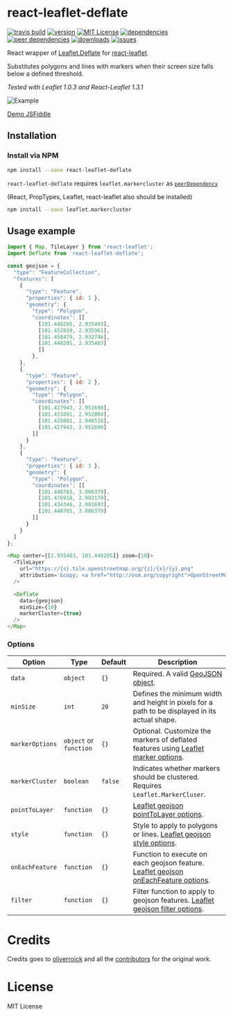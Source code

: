 # react-leaflet-deflate

[![travis build](https://img.shields.io/travis/mhasbie/react-leaflet-deflate.svg?style=plastic)](https://travis-ci.org/mhasbie/react-leaflet-deflate)
[![version](https://img.shields.io/npm/v/react-leaflet-deflate.svg?style=plastic)](http://npm.im/react-leaflet-deflate)
[![MIT License](https://img.shields.io/npm/l/react-leaflet-deflate.svg?style=plastic)](http://opensource.org/licenses/MIT)
[![dependencies](https://img.shields.io/david/mhasbie/react-leaflet-deflate.svg?style=plastic)](https://david-dm.org/mhasbie/react-leaflet-deflate)
[![peer dependencies](https://img.shields.io/david/peer/mhasbie/react-leaflet-deflate.svg?style=plastic)](https://david-dm.org/mhasbie/react-leaflet-deflate?type=peer)
[![downloads](https://img.shields.io/npm/dt/react-leaflet-deflate.svg?style=plastic)](http://npm-stat.com/charts.html?package=react-leaflet-deflate&from=2018-01-01)
[![issues](https://img.shields.io/github/issues/mhasbie/react-leaflet-deflate.svg?style=plastic)](https://github.com/mhasbie/react-leaflet-deflate/issues)

React wrapper of [Leaflet.Deflate](
https://github.com/oliverroick/Leaflet.Deflate)
for [react-leaflet](https://github.com/PaulLeCam/react-leaflet).

Substitutes polygons and lines with markers when their screen size falls below a defined threshold.

*Tested with Leaflet 1.0.3 and React-Leaflet 1.3.1*

![Example](https://cloud.githubusercontent.com/assets/159510/7164588/090c06fe-e399-11e4-956d-0283ef7e69cf.gif)

[Demo JSFiddle](https://jsfiddle.net/m_hasbie/pa290L0k/)


## Installation

### Install via NPM

```bash
npm install --save react-leaflet-deflate
```

`react-leaflet-deflate` requires `leaflet.markercluster` as [`peerDependency`](https://docs.npmjs.com/files/package.json#peerdependencies)

(React, PropTypes, Leaflet, react-leaflet also should be installed)
```bash
npm install --save leaflet.markercluster
```

## Usage example

```javascript
import { Map, TileLayer } from 'react-leaflet';
import Deflate from 'react-leaflet-deflate';

const geojson = {
  "type": "FeatureCollection",
  "features": [
	{
	  "type": "Feature",
	  "properties": { id: 1 },
	  "geometry": {
		"type": "Polygon",
		"coordinates": [[
		  [101.448205, 2.935403],
		  [101.452839, 2.935961],
		  [101.450479, 2.932746],
		  [101.448205, 2.935403]
		  ]]
		},
	},
	{
	  "type": "Feature",
	  "properties": { id: 2 },
	  "geometry": {
		"type": "Polygon",
		"coordinates": [[
		  [101.427943, 2.951690],
		  [101.431891, 2.952804],
		  [101.428801, 2.948518],
		  [101.427943, 2.951690]
		]]
	  }
	},
	{
	  "type": "Feature",
	  "properties": { id: 3 },
	  "geometry": {
		"type": "Polygon",
		"coordinates": [[
		  [101.448765, 3.006379],
		  [101.476918, 2.993179],
		  [101.434346, 2.981693],
		  [101.448765, 3.006379]
		]]
	  }
    }
  ]
};

<Map center={[2.935403, 101.448205]} zoom={10}>
  <TileLayer
    url="https://{s}.tile.openstreetmap.org/{z}/{x}/{y}.png"
    attribution='&copy; <a href="http://osm.org/copyright">OpenStreetMap</a> contributors'
  />

  <Deflate
    data={geojson}
    minSize={10}
    markerCluster={true}
  />
</Map>
```

### Options

Option          | Type      | Default | Description
--------------- | --------- | ------- | -------------
`data`          | `object`     | `{}`    | Required. A valid [GeoJSON object](http://geojson.org/geojson-spec.html).
`minSize`       | `int`     | `20`    | Defines the minimum width and height in pixels for a path to be displayed in its actual shape.
`markerOptions` | `object` or `function`  | `{}`    | Optional. Customize the markers of deflated features using [Leaflet marker options](http://leafletjs.com/reference-1.3.0.html#marker).
`markerCluster` | `boolean` | `false` | Indicates whether markers should be clustered. Requires `Leaflet.MarkerCluser`.
`pointToLayer`  | `function`  | `{}`    | [Leaflet geojson pointToLayer options](http://leafletjs.com/reference-1.3.0.html#geojson-pointtolayer).
`style`         | `function`  | `{}`    | Style to apply to polygons or lines. [Leaflet geojson style options](http://leafletjs.com/reference-1.3.0.html#geojson-style).
`onEachFeature` | `function`  | `{}`    | Function to execute on each geojson feature. [Leaflet geojson onEachFeature options](http://leafletjs.com/reference-1.3.0.html#geojson-oneachfeature).
`filter`        | `function`  | `{}`    | Filter function to apply to geojson features. [Leaflet geojson filter options](http://leafletjs.com/reference-1.3.0.html#geojson-filter).


# Credits
Credits goes to [oliverroick](https://github.com/oliverroick) and all the [contributors](https://github.com/oliverroick/Leaflet.Deflate/graphs/contributors) for the original work.

# License

MIT License
